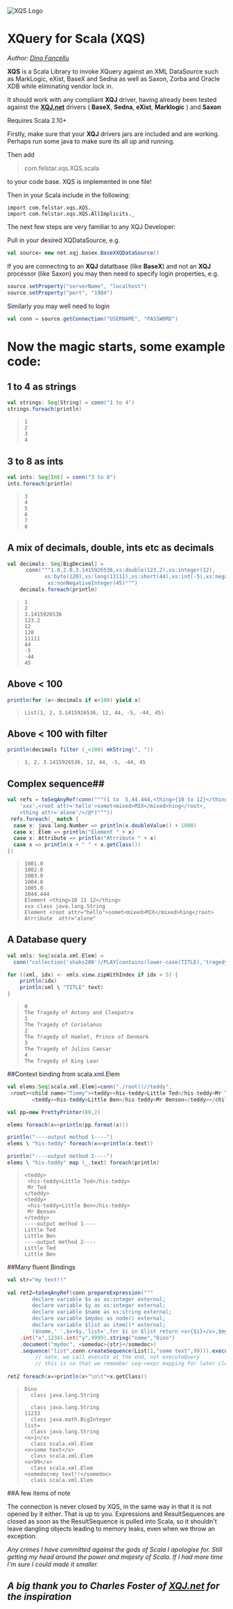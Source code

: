 ![XQS Logo](http://felstar.com/projects/xqs/img/xqs-cliff.png)
# XQuery for Scala (XQS)

*Author: [Dino Fancellu](http://dinofancellu.com)*

**XQS** is a Scala Library to invoke XQuery against an XML DataSource such as MarkLogic, eXist, BaseX and Sedna as well as Saxon, Zorba and Oracle XDB while eliminating vendor lock in.

It should work with any compliant **XQJ** driver, having already been tested against the **[XQJ.net](http://xqj.net)** drivers ( **BaseX**, **Sedna**, **eXist**, **Marklogic** ) and **Saxon**

Requires Scala 2.10+

Firstly, make sure that your **XQJ** drivers jars are included and are working.
Perhaps run some java to make sure its all up and running.

Then add

> com.felstar.xqs.XQS.scala 

to your code base. XQS is implemented in one file!

Then in your Scala include in the following:


	import com.felstar.xqs.XQS._
	import com.felstar.xqs.XQS.AllImplicits._

The next few steps are very familiar to any XQJ Developer:

Pull in your desired XQDataSource, e.g.
```scala
val source= new net.xqj.basex.BaseXXQDataSource()
```
If you are connecting to an **XQJ** datatbase (like **BaseX**) and not an **XQJ** processor (like Saxon) you may then need to specify login properties, e.g.
```scala
source.setProperty("serverName", "localhost")
source.setProperty("port", "1984")
```
Similarly you may well need to login
```scala
val conn = source.getConnection("USERNAME", "PASSWORD")
```
# Now the magic starts, some example code: #

## 1 to 4 as strings ##
```scala
val strings: Seq[String] = conn("1 to 4")
strings.foreach(println)
```

>     1
>     2
>     3
>     4
  
## 3 to 8 as ints ##
```scala
val ints: Seq[Int] = conn("3 to 8")
ints.foreach(println)
```
>     3
>     4
>     5
>     6
>     7
>     8

## A mix of decimals, double, ints etc as decimals ##
```scala
val decimals: Seq[BigDecimal] = 
	  conn("""1.0,2.0,3.1415926536,xs:double(123.2),xs:integer(12),
			xs:byte(120),xs:long(11111),xs:short(44),xs:int(-5),xs:negativeInteger(-44),
			 xs:nonNegativeInteger(45)""")
	decimals.foreach(println)
```
>     1
>     2
>     3.1415926536
>     123.2
>     12
>     120
>     11111
>     44
>     -5
>     -44
>     45
  
## Above < 100 ##
```scala	
println(for (x<-decimals if x<100) yield x)
```  
>     List(1, 2, 3.1415926536, 12, 44, -5, -44, 45)

## Above < 100 with filter ##
```scala
println(decimals filter (_<100) mkString(", "))
```  
>     1, 2, 3.1415926536, 12, 44, -5, -44, 45

## Complex sequence##
```scala
val refs = toSeqAnyRef(conn("""(1 to  5,44.444,<thing>{10 to 12}</thing>,
    'xxx',<root attr='hello'>somet<mixed>MIX</mixed>hing</root>,
    <thing attr='alone'/>/@*)"""))
 refs.foreach(_ match {
  case x: java.lang.Number => println(x.doubleValue() + 1000)
  case x: Elem => println("Element " + x)
  case x: Attribute => println("Atrribute " + x)
  case x => println(x + " " + x.getClass())
})
```
>     1001.0
>     1002.0
>     1003.0
>     1004.0
>     1005.0
>     1044.444
>     Element <thing>10 11 12</thing>
>     xxx class java.lang.String
>     Element <root attr="hello">somet<mixed>MIX</mixed>hing</root>
>     Atrribute  attr="alone"

## A Database query ##
```scala
val xmls: Seq[scala.xml.Elem] = 
  conn("collection('shaks200')/PLAY[contains(lower-case(TITLE),'tragedy')]")

for ((xml, idx) <- xmls.view.zipWithIndex if idx < 5) {
	println(idx)
	println(xml \ "TITLE" text)
}
```

>     0
>     The Tragedy of Antony and Cleopatra
>     1
>     The Tragedy of Coriolanus
>     2
>     The Tragedy of Hamlet, Prince of Denmark
>     3
>     The Tragedy of Julius Caesar
>     4
>     The Tragedy of King Lear	

##Context binding from scala.xml.Elem
```scala
val elems:Seq[scala.xml.Elem]=conn("./root()//teddy",
 <root><child name="Timmy"><teddy><his-teddy>Little Ted</his-teddy>Mr Ted</teddy>
		<teddy><his-teddy>Little Ben</his-teddy>Mr Benson</teddy></child></root>)

val pp=new PrettyPrinter(80,2)

elems foreach(x=>println(pp.format(x)))    

println("----output method 1----")
elems \ "his-teddy" foreach(x=>println(x.text))

println("----output method 2----")
elems \ "his-teddy" map (_.text) foreach(println)
```

>     <teddy>
>      <his-teddy>Little Ted</his-teddy>
>      Mr Ted
>     </teddy>
>     <teddy>
>      <his-teddy>Little Ben</his-teddy>
>      Mr Benson
>     </teddy>
>     ----output method 1----
>     Little Ted
>     Little Ben
>     ----output method 2----
>     Little Ted
>     Little Ben

##Many fluent Bindings
```scala
val str="my text!!"
 
val ret2=toSeqAnyRef(conn.prepareExpression(""" 
 		declare variable $x as xs:integer external;
 		declare variable $y as xs:integer external;
 		declare variable $name as xs:string external;
 		declare variable $mydoc as node() external;
 		declare variable $list as item()* external; 
 		($name,' ',$x+$y,'list=',for $i in $list return <x>{$i}</x>,$mydoc)""")
    .int("x",1234).int("y",9999).string("name","Dino")
    .document("mydoc", <somedoc>{str}</somedoc>)
    .sequence("list",conn.createSequence(List(1,"some text",99))).execute())
 		 // note, we call execute at the end, not executeQuery
		 // this is so that we remember seq->expr mapping for later cleanup/close
  
ret2 foreach(x=>println(x+"\n\t"+x.getClass))
```
>     Dino
>       class java.lang.String	 
>     	
> 		class java.lang.String
>     11233
>       class java.math.BigInteger
>     list=
>       class java.lang.String
>     <x>1</x>
>       class scala.xml.Elem
>     <x>some text</x>
>       class scala.xml.Elem
>     <x>99</x>
>       class scala.xml.Elem
>     <somedoc>my text!!</somedoc>
>       class scala.xml.Elem

##A few items of note

The connection is never closed by XQS, in the same way in that it is not opened by it either. That is up to you.
Expressions and ResultSequences are closed as soon as the ResultSequence is pulled into Scala, so it shouldn't leave dangling objects leading to memory leaks, even when we throw an exception.

*Any crimes I have committed against the gods of Scala I apologise for. Still getting my head around the power and majesty of Scala. If I had more time I'm sure I could made it smaller.*

## *A big thank you to Charles Foster of [XQJ.net](http://xqj.net) for the inspiration* ##
